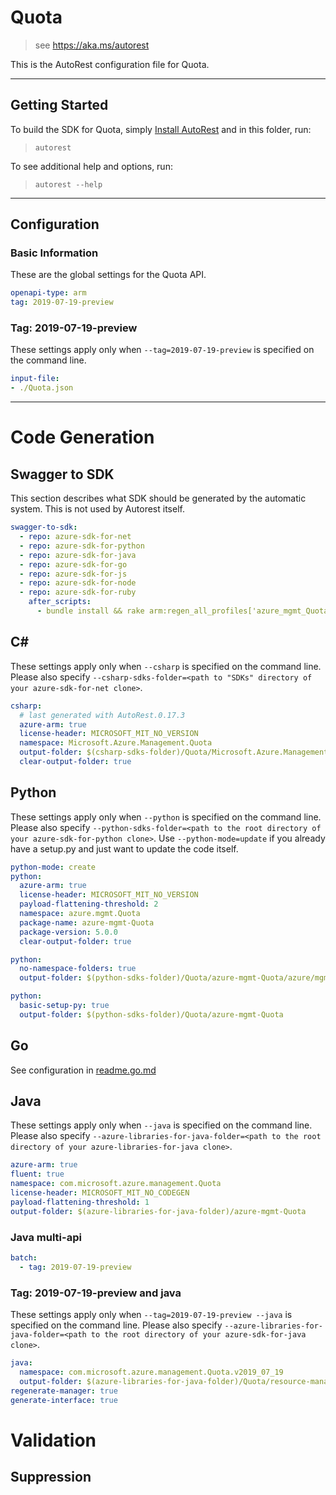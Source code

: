 # Quota

> see https://aka.ms/autorest

This is the AutoRest configuration file for Quota.



---
## Getting Started
To build the SDK for Quota, simply [Install AutoRest](https://aka.ms/autorest/install) and in this folder, run:

> `autorest`

To see additional help and options, run:

> `autorest --help`
---

## Configuration



### Basic Information
These are the global settings for the Quota API.

``` yaml
openapi-type: arm
tag: 2019-07-19-preview
```

### Tag: 2019-07-19-preview

These settings apply only when `--tag=2019-07-19-preview` is specified on the command line.

``` yaml $(tag) == '2019-07-19-preview'
input-file:
- ./Quota.json
```



---
# Code Generation


## Swagger to SDK

This section describes what SDK should be generated by the automatic system.
This is not used by Autorest itself.

``` yaml $(swagger-to-sdk)
swagger-to-sdk:
  - repo: azure-sdk-for-net
  - repo: azure-sdk-for-python
  - repo: azure-sdk-for-java
  - repo: azure-sdk-for-go
  - repo: azure-sdk-for-js
  - repo: azure-sdk-for-node
  - repo: azure-sdk-for-ruby
    after_scripts:
      - bundle install && rake arm:regen_all_profiles['azure_mgmt_Quota']
```


## C#

These settings apply only when `--csharp` is specified on the command line.
Please also specify `--csharp-sdks-folder=<path to "SDKs" directory of your azure-sdk-for-net clone>`.

``` yaml $(csharp)
csharp:
  # last generated with AutoRest.0.17.3
  azure-arm: true
  license-header: MICROSOFT_MIT_NO_VERSION
  namespace: Microsoft.Azure.Management.Quota
  output-folder: $(csharp-sdks-folder)/Quota/Microsoft.Azure.Management.Quota/src/Generated
  clear-output-folder: true
```

## Python

These settings apply only when `--python` is specified on the command line.
Please also specify `--python-sdks-folder=<path to the root directory of your azure-sdk-for-python clone>`.
Use `--python-mode=update` if you already have a setup.py and just want to update the code itself.

``` yaml $(python)
python-mode: create
python:
  azure-arm: true
  license-header: MICROSOFT_MIT_NO_VERSION
  payload-flattening-threshold: 2
  namespace: azure.mgmt.Quota
  package-name: azure-mgmt-Quota
  package-version: 5.0.0
  clear-output-folder: true
```
``` yaml $(python) && $(python-mode) == 'update'
python:
  no-namespace-folders: true
  output-folder: $(python-sdks-folder)/Quota/azure-mgmt-Quota/azure/mgmt/Quota
```
``` yaml $(python) && $(python-mode) == 'create'
python:
  basic-setup-py: true
  output-folder: $(python-sdks-folder)/Quota/azure-mgmt-Quota
```

## Go

See configuration in [readme.go.md](./readme.go.md)

## Java

These settings apply only when `--java` is specified on the command line.
Please also specify `--azure-libraries-for-java-folder=<path to the root directory of your azure-libraries-for-java clone>`.

``` yaml $(java)
azure-arm: true
fluent: true
namespace: com.microsoft.azure.management.Quota
license-header: MICROSOFT_MIT_NO_CODEGEN
payload-flattening-threshold: 1
output-folder: $(azure-libraries-for-java-folder)/azure-mgmt-Quota
```

### Java multi-api
``` yaml $(java) && $(multiapi)
batch:
  - tag: 2019-07-19-preview
```

### Tag: 2019-07-19-preview and java

These settings apply only when `--tag=2019-07-19-preview --java` is specified on the command line.
Please also specify `--azure-libraries-for-java-folder=<path to the root directory of your azure-sdk-for-java clone>`.

``` yaml $(tag) == '2019-07-19-preview' && $(java) && $(multiapi)
java:
  namespace: com.microsoft.azure.management.Quota.v2019_07_19
  output-folder: $(azure-libraries-for-java-folder)/Quota/resource-manager/v2019_07_19
regenerate-manager: true
generate-interface: true
```

# Validation

## Suppression

``` yaml

```